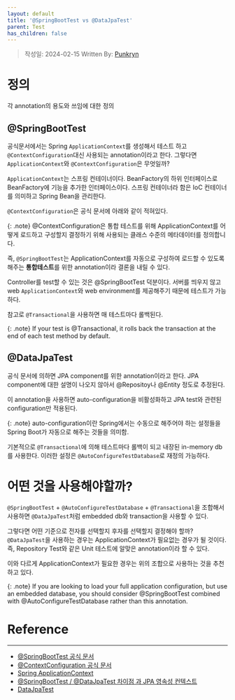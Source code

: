 ```yaml
---
layout: default
title: '@SpringBootTest vs @DataJpaTest'
parent: Test
has_children: false
---
```


> 작성일: 2024-02-15
> Written By: [Punkryn](https://github.com/punkryn)

# 정의
각 annotation의 용도와 쓰임에 대한 정의
## @SpringBootTest
공식문서에서는 Spring `ApplicationContext`를 생성해서 테스트 하고 `@ContextConfiguration`대신 사용되는 annotation이라고 한다.
그렇다면 `ApplicationContext`와 `@ContextConfiguration`은 무엇일까?

`ApplicationContext`는 스프링 컨테이너이다. BeanFactory의 하위 인터페이스로 BeanFactory에 기능을 추가한 인터페이스이다.
스프링 컨테이너라 함은 IoC 컨테이너를 의미하고 Spring Bean을 관리한다.

`@ContextConfiguration`은 공식 문서에 아래와 같이 적혀있다. 

{: .note}
@ContextConfiguration은 통합 테스트를 위해 ApplicationContext를 어떻게 로드하고 구성할지 결정하기 위해 사용되는 클래스 수준의 메타데이터를 정의합니다.

즉, `@SpringBootTest`는 ApplicationContext를 자동으로 구성하여 로드할 수 있도록 해주는 **통합테스트**를 위한 annotation이라 결론을 내릴 수 있다.

Controller를 test할 수 있는 것은 @SpringBootTest 덕분이다. 서버를 띄우지 않고 web `ApplicationContext`와 web environment를 제공해주기 때문에 테스트가 가능하다. 

참고로 `@Transactional`을 사용하면 매 테스트마다 롤백된다.

{: .note}
If your test is @Transactional, it rolls back the transaction at the end of each test method by default.

## @DataJpaTest
공식 문서에 의하면 JPA component를 위한 annotation이라고 한다. 
JPA component에 대한 설명이 나오지 않아서 @Repositoy나 @Entity 정도로 추정된다.

이 annotation을 사용하면 auto-configuration을 비활성화하고 JPA test와 관련된 configuration만 적용된다.


{: .note}
auto-configuration이란 Spring에서는 수동으로 해주어야 하는 설정들을 Spring Boot가 자동으로 해주는 것들을 의미함.

기본적으로 `@Transactional`에 의해 테스트마다 롤백이 되고 내장된 in-memory db를 사용한다. 
이러한 설정은 `@AutoConfigureTestDatabase`로 재정의 가능하다.

# 어떤 것을 사용해야할까?
`@SpringBootTest` + `@AutoConfigureTestDatabase` + `@Transactional`을 조합해서 사용하면 `@DataJpaTest`처럼 embedded db와 transaction을 사용할 수 있다.

그렇다면 어떤 기준으로 전자를 선택할지 후자를 선택할지 결정해야 할까? \
`@DataJpaTest`을 사용하는 경우는 ApplicationContext가 필요없는 경우가 될 것이다. 즉, Repository Test와 같은 Unit 테스트에 알맞은 annotation이라 할 수 있다.

이와 다르게 ApplicationContext가 필요한 경우는 위의 조합으로 사용하는 것을 추천하고 있다.

{: .note}
If you are looking to load your full application configuration, but use an embedded database, you should consider @SpringBootTest combined with @AutoConfigureTestDatabase rather than this annotation.


# Reference
---
- [@SpringBootTest 공식 문서](https://docs.spring.io/spring-boot/docs/current/reference/html/features.html#features.testing)
- [@ContextConfiguration 공식 문서](https://docs.spring.io/spring-framework/reference/testing/annotations/integration-spring/annotation-contextconfiguration.html)
- [Spring ApplicationContext](https://www.baeldung.com/spring-application-context)
- [@SpringBootTest / @DataJpaTest 차이점 과 JPA 영속성 컨텍스트](https://cobbybb.tistory.com/23)
- [DataJpaTest](https://docs.spring.io/spring-boot/docs/current/api/org/springframework/boot/test/autoconfigure/orm/jpa/DataJpaTest.html)